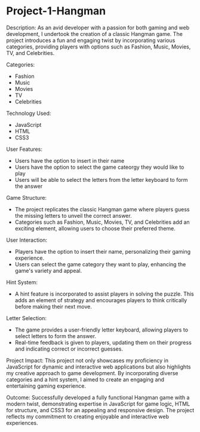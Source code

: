 # Project-1-Hangman

<!-- DESCRIPTION -->
Description: 
As an avid developer with a passion for both gaming and web development, I undertook the creation of a classic Hangman game. The project introduces a fun and engaging twist by incorporating various categories, providing players with options such as Fashion, Music, Movies, TV, and Celebrities.

<!-- CATEGORIES -->
Categories:
* Fashion
* Music
* Movies 
* TV 
* Celebrities 

<!-- WHAT WAS USED -->
Technology Used:
* JavaScript
* HTML
* CSS3

<!-- USER FEATURES -->
User Features:
* Users have the option to insert in their name 
* Users have the option to select the game cateorgy they would like to play 
* Users will be able to select the letters from the letter keyboard to form the answer

Game Structure:
* The project replicates the classic Hangman game where players guess the missing letters to unveil the correct answer.
* Categories such as Fashion, Music, Movies, TV, and Celebrities add an exciting element, allowing users to choose their preferred theme.


User Interaction:
* Players have the option to insert their name, personalizing their gaming experience.
* Users can select the game category they want to play, enhancing the game's variety and appeal.


Hint System:
* A hint feature is incorporated to assist players in solving the puzzle. This adds an element of strategy and encourages players to think critically before making their next move.


Letter Selection:
* The game provides a user-friendly letter keyboard, allowing players to select letters to form the answer.
* Real-time feedback is given to players, updating them on their progress and indicating correct or incorrect guesses.


Project Impact:
This project not only showcases my proficiency in JavaScript for dynamic and interactive web applications but also highlights my creative approach to game development. By incorporating diverse categories and a hint system, I aimed to create an engaging and entertaining gaming experience.


Outcome:
Successfully developed a fully functional Hangman game with a modern twist, demonstrating expertise in JavaScript for game logic, HTML for structure, and CSS3 for an appealing and responsive design. The project reflects my commitment to creating enjoyable and interactive web experiences.







    
